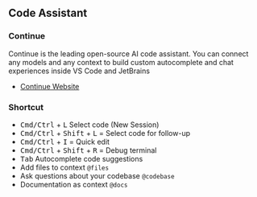 ## Code Assistant

### Continue
Continue is the leading open-source AI code assistant. You can connect any models and any context to build custom autocomplete and chat experiences inside VS Code and JetBrains

- [Continue Website](https://www.continue.dev)

### Shortcut
- <kbd>Cmd/Ctrl</kbd> + <kbd>L</kbd> Select code (New Session)
- <kbd>Cmd/Ctrl</kbd> + <kbd>Shift</kbd> + <kbd>L</kbd> = Select code for follow-up
- <kbd>Cmd/Ctrl</kbd> + <kbd>I</kbd> = Quick edit
- <kbd>Cmd/Ctrl</kbd> + <kbd>Shift</kbd> + <kbd>R</kbd> = Debug terminal
- <kbd>Tab</kbd> Autocomplete code suggestions
- Add files to context `@files`
- Ask questions about your codebase `@codebase`
- Documentation as context `@docs`

